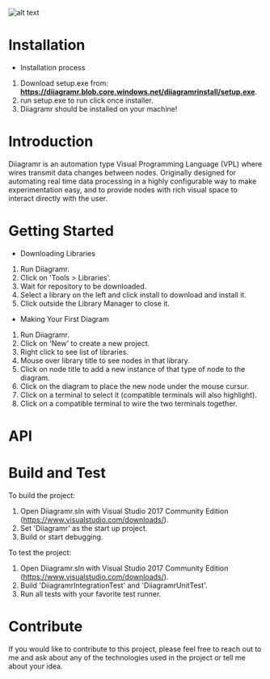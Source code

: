 
![alt text](https://christiannunnally.visualstudio.com/_apis/public/build/definitions/dc817913-1f75-417f-b386-e5f6fb3c347f/3/badge)
 
# Installation
- Installation process
1. Download setup.exe from: **https://diiagramr.blob.core.windows.net/diiagramrinstall/setup.exe**.
2. run setup.exe to run click once installer.
3. Diiagramr should be installed on your machine!

# Introduction 
Diiagramr is an automation type Visual Programming Language (VPL) where wires transmit data changes between nodes. Originally designed for automating real time data processing in a highly configurable way to make experimentation easy, and to provide nodes with rich visual space to interact directly with the user.

# Getting Started

- Downloading Libraries
1. Run Diiagramr.
2. Click on 'Tools > Libraries'.
3. Wait for repository to be downloaded.
4. Select a library on the left and click install to download and install it.
5. Click outside the Library Manager to close it.

- Making Your First Diagram
1. Run Diiagramr.
2. Click on 'New' to create a new project.
3. Right click to see list of libraries.
4. Mouse over library title to see nodes in that library.
5. Click on node title to add a new instance of that type of node to the diagram.
6. Click on the diagram to place the new node under the mouse cursur.
7. Click on a terminal to select it (compatible terminals will also highlight).
8. Click on a compatible terminal to wire the two terminals together.


# API
<Link to api page on wiki>

# Build and Test
To build the project:
1. Open Diiagramr.sln with Visual Studio 2017 Community Edition (https://www.visualstudio.com/downloads/).
2. Set 'Diiagramr' as the start up project.
3. Build or start debugging.

To test the project:
1. Open Diiagramr.sln with Visual Studio 2017 Community Edition (https://www.visualstudio.com/downloads/).
2. Build 'DiiagramrIntegrationTest' and 'DiiagramrUnitTest'.
3. Run all tests with your favorite test runner.

# Contribute
If you would like to contribute to this project, please feel free to reach out to me and ask about any of the technologies used in the project or tell me about your idea.